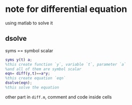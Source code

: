 # note for differential equation

using matlab to solve it

## dsolve

syms == symbol scalar

```matlab
syms y(t) a;
%this create function `y`, variable `t`, parameter `a`
%and all of them are symbol scalar
eqn= diff(y,t)==a*y;
%this create equation `eqn`
dsolve(eqn);
%this solve the equation
```

other part in `diff.m`, comment and code inside cells
